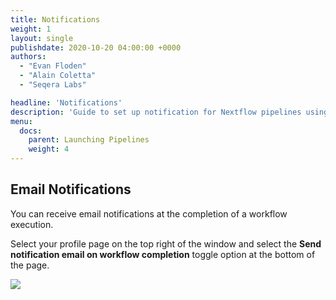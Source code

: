 ```yaml
---
title: Notifications
weight: 1
layout: single
publishdate: 2020-10-20 04:00:00 +0000
authors:
  - "Evan Floden"
  - "Alain Coletta"
  - "Seqera Labs"

headline: 'Notifications'
description: 'Guide to set up notification for Nextflow pipelines using Tower.'
menu:
  docs:
    parent: Launching Pipelines
    weight: 4
---
```


## Email Notifications

You can receive email notifications at the completion of a  workflow execution.

Select your profile page on the top right of the window and select the **Send notification email on workflow completion** toggle option at the bottom of the page.

![](/uploads/2020/10/launch_notifications.png)


